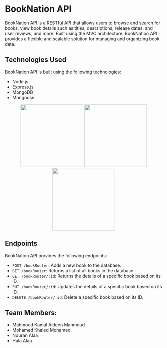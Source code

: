 # BookNation API

BookNation API is a RESTful API that allows users to browse and search for books, view book details such as titles, descriptions, release dates, and user reviews, and more. Built using the MVC architecture, BookNation API provides a flexible and scalable solution for managing and organizing book data.

## Technologies Used

BookNation API is built using the following technologies:

- Node.js
- Express.js
- MongoDB
- Mongoose

<p align="center">
<img src="https://upload.wikimedia.org/wikipedia/commons/d/d9/Node.js_logo.svg" width="200" height="200">
<img src="https://d1jnx9ba8s6j9r.cloudfront.net/blog/wp-content/uploads/2019/07/express-logo-528x240.png" width="200" height="200">
<img src="https://miro.medium.com/v2/resize:fit:828/format:webp/1*acfAKaDI7uv5GyFnJmiPhA.png" width="200" height="200">
</p>

## Endpoints

BookNation API provides the following endpoints:

- `POST /bookRouter`: Adds a new book to the database.
- `GET /bookRouter`: Returns a list of all books in the database.
- `GET /bookRouter/:id`: Returns the details of a specific book based on its ID.
- `PUT /bookRouter/:id`: Updates the details of a specific book based on its ID.
- `DELETE /bookRouter/:id`: Delete a specific book based on its ID.

## Team Members:

- Mahmoud Kamal Aldeen Mahmoud
- Mohamed Khaled Mohamed 
- Nouran Alaa
- Hala Alaa
